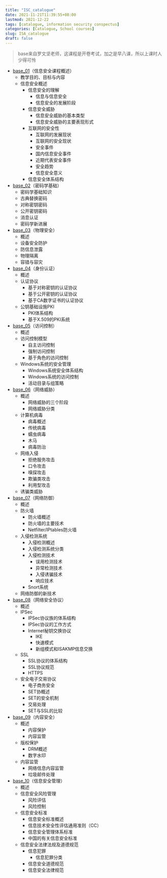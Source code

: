 ```yaml
---
title: "ISC_catalogue"
date: 2021-11-21T11:39:55+08:00
lastmod: 2021-12-22
tags: [catalogue, information security conspectus]
categories: [Catalogue, School courses]
slug: ISA_catalogue
draft: false
---
```

> base来自罗文坚老师，这课程是开卷考试，加之是早八课，所以上课时人少得可怜
- [base_01](https://qizhengzou.github.io/2021/course-overview/)（信息安全课程概述）
    - 教学目的、目标与内容
    - 信息安全概述
        - 信息安全的理解
            - 信息与信息安全
            - 信息安全的发展阶段	
        - 信息安全威胁	
            - 信息安全威胁的基本类型
            - 信息安全威胁的主要表现形式	
        - 互联网的安全性	
            - 互联网的发展现状
            - 互联网的安全现状
            - 安全事件
            - 国内信息安全事件
            - 近期代表安全事件
            - 安全趋势
            - 信息安全意义
        - 信息安全体系结构
- [base_02](https://qizhengzou.github.io/2021/foundations-of-cryptography/)（密码学基础）
    - 密码学基础知识
    - 古典替换密码
    - 对称密钥密码
    - 公开密钥密码
    - 消息认证
    - 密码学新进展
- [base_03](https://qizhengzou.github.io/2021/physical-security/)（物理安全）
    - 概述
    - 设备安全防护
    - 防信息泄露
    - 物理隔离
    - 容错与容灾
- [base_04](https://qizhengzou.github.io/2021/identity-authentication/)（身份认证）
    - 概述
    - 认证协议
        - 基于对称密钥的认证协议
        - 基于公开密钥的认证协议
        - 基于CA数字证书的认证协议
    - 公钥基础设施PKI
        - PKI体系结构
        - 基于X.509的PKI系统
- [base_05](https://qizhengzou.github.io/2021/access-control/)（访问控制）
    - 概述
    - 访问控制模型
        - 自主访问控制
        - 强制访问控制
        - 基于角色的访问控制
    - Windows系统的安全管理
        - Windows系统安全体系结构
        - Windows系统的访问控制
        - 活动目录与组策略
- [base_06](https://qizhengzou.github.io/2021/cyber-threats/)（网络威胁）
    - 概述
        - 网络威胁的三个阶段
        - 网络威胁分类
    - 计算机病毒
        - 病毒概述
        - 传统病毒
        - 蠕虫病毒
        - 木马
        - 病毒防治
    - 网络入侵
        - 拒绝服务攻击
        - 口令攻击
        - 嗅探攻击
        - 欺骗类攻击
        - 利用型攻击
    - 诱骗类威胁
- [base_07](https://qizhengzou.github.io/2021/network-defense/)（网络防御）
    - 概述
    - 防火墙
        - 防火墙概述
        - 防火墙的主要技术
        - Netfilter/IPtables防火墙
    - 入侵检测系统
        - 入侵检测概述
        - 入侵检测系统分类
        - 入侵检测技术
            - 误用检测技术
            - 异常检测技术
            - 入侵诱骗技术
            - 响应技术
        - Snort系统
    - 网络防御的新技术
- [base_08](https://qizhengzou.github.io/2021/network-security-protocol/)（网络安全协议）
    - 概述
    - IPSec
        - IPSec协议族的体系结构
        - IPSec协议的工作方式
        - Internet秘钥交换协议
            - IKE
            - 快速模式
            - 新组模式和ISAKMP信息交换
    - SSL
        - SSL协议的体系结构
        - SSL协议规范
        - HTTPS
    - 安全电子交易协议
        - 电子商务安全
        - SET协概述
        - SET的安全机制
        - 交易处理
        - SET与SSL的比较
- [base_09](https://qizhengzou.github.io/2021/content-security/)（内容安全）
    - 概述
        - 内容保护
        - 内容监管
    - 版权保护
        - DRM概述
        - 数字水印
    - 内容监管
        - 网络信息内容监管
        - 垃圾邮件处理
- [base_10](https://qizhengzou.github.io/2021/information-security-management/)（信息安全管理）
    - 概述
    - 信息安全风险管理
        - 风险评估
        - 风险控制
    - 信息安全标准
        - 信息安全标准概述
        - 信息技术安全性评估通用准则（CC）
        - 信息安全管理体系标准
        - 中国的有关信息安全标准
    - 信息安全法律法规及道德规范
        - 信息犯罪
            - 信息犯罪分类
        - 信息安全道德规范
        - 信息安全法律规范
